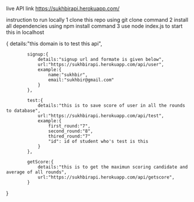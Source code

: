 live API link https://sukhbirapi.herokuapp.com/

instruction to run locally 1 clone this repo using git clone command 2 install all dependencies using npm install command 3 use node index.js to start this in localhost

{
	details:"this domain is to test this api",

			signup:{
				details:"signup url and formate is given below",
				url:"https://sukhbirapi.herokuapp.com/api/user",
				example:{
					name:"sukhbir",
					email:"sukhbir@gmail.com"
				}
			},

			test:{
				details:"this is to save score of user in all the rounds to database",
				url:"https://sukhbirapi.herokuapp.com/api/test",
				example:{
					first_round:"7",
					second_round:"8",
					thired_round:"7"
					"id": id of student who's test is this
				}
			},

			getScore:{
				details:"this is to get the maximun scoring candidate and average of all rounds",
				url:"https://sukhbirapi.herokuapp.com/api/getscore",
			}
}
